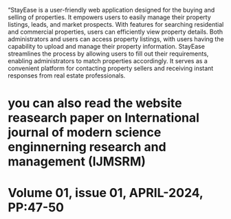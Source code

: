 “StayEase is a user-friendly web application designed for the buying and selling of properties. 
It empowers users to easily manage their property listings, leads, and market prospects. With 
features for searching residential and commercial properties, users can efficiently view 
property details. Both administrators and users can access property listings, with users having 
the capability to upload and manage their property information. StayEase streamlines the 
process by allowing users to fill out their requirements, enabling administrators to match 
properties accordingly. It serves as a convenient platform for contacting property sellers and 
receiving instant responses from real estate professionals. 



# you can also read the website reasearch paper on  International journal of modern science enginnerning research and management (IJMSRM)
 # Volume 01, issue 01, APRIL-2024, PP:47-50
               
